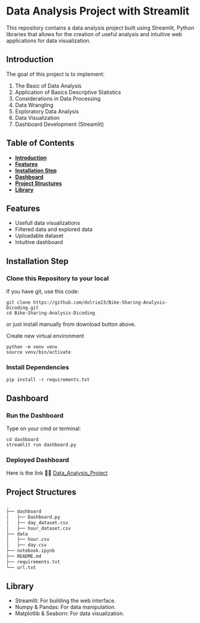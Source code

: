 # Data Analysis Project with Streamlit
This repository contains a data analysis project built using Streamlit, 
Python libraries that allows for the creation of useful analysis and intuitive 
web applications for data visualization.

## Introduction
The goal of this project is to implement:
1. The Basic of Data  Analysis
3. Application of Basics Descriptive Statistics 
4. Considerations in Data Processing 
5. Data Wrangling 
6. Exploratory Data Analysis 
7. Data Visualization 
8. Dashboard Development (Streamlit)

## Table of Contents
- **[Introduction](#Introduction)**
- **[Features](##Features)**
- **[Installation Step](#Installation-Step)**
- **[Dashboard](#Dashboard)**
- **[Project Structures](#Project-Structures)**
- **[Library](#Library)**

## Features

- Usefull data visualizations
- Filtered data and explored data
- Uploadable dataset
- Intuitive dashboard

## Installation Step
### Clone this Repository to your local
If you have git, use this code:
```shell
git clone https://github.com/dolrie23/Bike-Sharing-Analysis-Dicoding.git
cd Bike-Sharing-Analysis-Dicoding
```
or just install manually from download button above.

Create new virtual environment
```shell
python -m venv venv
source venv/bin/activate
```

### Install Dependencies
```shell
pip install -r requirements.txt
```

## Dashboard
### Run the Dashboard
Type on your cmd or terminal:
```shell
cd dashboard
streamlit run dashboard.py
```

### Deployed Dashboard
Here is the link 💁‍♂️ [Data_Analysis_Project](https://bike-sharing-analysis-project.streamlit.app/)

## Project Structures
```bash
.
├── dashboard
│   ├── Dashboard.py
│   ├── day_dataset.csv
│   ├── hour_dataset.csv
├── data
│   ├── hour.csv
│   ├── day.csv
├── notebook.ipynb
├── README.md
├── requirements.txt
└── url.txt
```

## Library
- Streamlit: For building the web interface. 
- Numpy & Pandas: For data manipulation.
- Matplotlib & Seaborn: For data visualization.